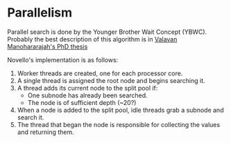 Parallelism
===========

Parallel search is done by the Younger Brother Wait Concept (YBWC). Probably the best description
of this algorithm is in [Valavan Manohararajah's PhD thesis](http://www.top-5000.nl/ps/Parallel%20Alpha-Beta%20Search%20on%20Shared%20Memory%20Multiprocessors.pdf) 

Novello's implementation is as follows:

1. Worker threads are created, one for each processor core.
2. A single thread is assigned the root node and begins searching it. 
3. A thread adds its current node to the split pool if:
    + One subnode has already been searched.
    + The node is of sufficient depth (~20?)
4. When a node is added to the split pool, idle threads grab a subnode and search it.
5. The thread that began the node is responsible for collecting the values and returning them. 
